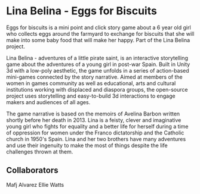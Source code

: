 # Lina Belina - Eggs for Biscuits

Eggs for biscuits is a mini point and click story game about a 6 year old girl who collects eggs around the farmyard to exchange for biscuits that she will make into some baby food that will make her happy. Part of the Lina Belina project. 

Lina Belina - adventures of a little pirate saint, is an interactive storytelling game about the adventures of a young girl in post-war Spain. Built in Unity 3d with a low-poly aesthetic, the game unfolds in a series of action-based mini-games connected by the story narrative. Aimed at members of the women in games community as well as educational, arts and cultural institutions working with displaced and diaspora groups, the open-source project uses storytelling and easy-to-build 3d interactions to engage makers and audiences of all ages. 

The game narrative is based on the memoirs of Avelina Barbon written shortly before her death in 2013. Lina is a feisty, clever and imaginative young girl who fights for equality and a better life for herself during a time of oppression for women under the Franco dictatorship and the Catholic church in 1950's Spain. Lina and her two brothers have many adventures and use their ingenuity to make the most of things despite the life challenges thrown at them. 

## Collaborators

Mafj Alvarez
Ellie Watts